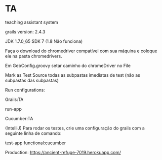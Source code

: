 # TA
teaching assistant system

grails version: 2.4.3

JDK 1.7.0_65 SDK 7 (1.8 Não funciona)

Faça o download do chromedriver compatível com sua máquina e coloque ele na pasta chromedrivers.

Em GebConfig.groovy setar caminho do chromeDriver no File

Mark as Test Source todas as subpastas imediatas de test (não as subpastas das subpastas) 

Run configurations:

Grails:TA

  run-app

Cucumber:TA

(IntelliJ) Para rodar os testes, crie uma configuração do grails com a seguinte linha de comando: 

test-app functional:cucumber

Production:
https://ancient-refuge-7019.herokuapp.com/

